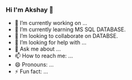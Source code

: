 ### Hi I'm Akshay 👋


- 🔭 I’m currently working on ...
- 🌱 I’m currently learning MS SQL DATABASE.
- 👯 I’m looking to collaborate on DATABSE.
- 🤔 I’m looking for help with ...
- 💬 Ask me about ...
- 📫 How to reach me: ...
- 😄 Pronouns: ...
- ⚡ Fun fact: ...

